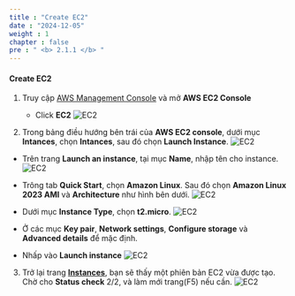 ```yaml
---
title : "Create EC2"
date : "2024-12-05"
weight : 1
chapter : false
pre : " <b> 2.1.1 </b> "
---
```



#### Create EC2 
1. Truy cập [AWS Management Console](https://aws.amazon.com/console/) và mở **AWS EC2 Console**
   + Click **EC2**
![EC2](/images/2.prerequisite/01-openec2.png)


2. Trong bảng điều hướng bên trái của **AWS EC2 console**, dưới mục **Intances**, chọn **Intances**, sau đó chọn **Launch Instance**.
![EC2](/images/2.prerequisite/02-openinstances.png)

- Trên trang **Launch an instance**, tại mục **Name**, nhập tên cho instance.
![EC2](/images/2.prerequisite/03-nameInstance.png)

- Trông tab **Quick Start**, chọn **Amazon Linux**. Sau đó chọn **Amazon Linux 2023 AMI** và **Architecture** như hình bên dưới.
![EC2](/images/2.prerequisite/04-ami.png)

- Dưới mục **Instance Type**, chọn **t2.micro**.
![EC2](/images/2.prerequisite/05-instanceType.png)

- Ở các mục **Key pair**, **Network settings**, **Configure storage** và **Advanced details** để mặc định.
- Nhấp vào **Launch instance**
![EC2](/images/2.prerequisite/06-launchInstance.png)

3. Trở lại trang [**Instances**](https://ap-southeast-2.console.aws.amazon.com/ec2/home?region=ap-southeast-2#Instances:), bạn sẽ thấy một phiên bản EC2 vừa được tạo. Chờ cho **Status check**  2/2, và làm mới trang(F5) nếu cần.
![EC2](/images/2.prerequisite/07-ec2Instance.png)
